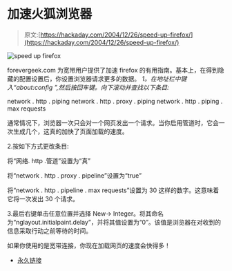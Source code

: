 # 加速火狐浏览器

> 原文:[https://hackaday.com/2004/12/26/speed-up-firefox/](https://hackaday.com/2004/12/26/speed-up-firefox/)

![speed up firefox](../Images/baaef78e1fd86d1a4b6fd8e378183871.png)

forevergeek.com 为宽带用户提供了加速 firefox 的有用指南。基本上，在得到隐藏的配置设置后，你设置浏览器请求更多的数据。
 *1。在地址栏中键入“about:config ”,然后按回车键。向下滚动并查找以下条目:*

network . http . piping network . http . proxy . piping network . http . piping . max requests

通常情况下，浏览器一次只会对一个网页发出一个请求。当你启用管道时，它会一次生成几个，这真的加快了页面加载的速度。

2.按如下方式更改条目:

将“网络. http .管道”设置为“真”

将“network . http . proxy . pipeline”设置为“true”

将“network . http . pipeline . max requests”设置为 30 这样的数字。这意味着它将一次发出 30 个请求。

3.最后右键单击任意位置并选择 New-> Integer。将其命名为“nglayout.initialpaint.delay”，并将其值设置为“0”。该值是浏览器在对收到的信息采取行动之前等待的时间。

如果你使用的是宽带连接，你现在加载网页的速度会快得多！

*   [永久链接](http://forevergeek.com/open_source/make_firefox_faster.php)